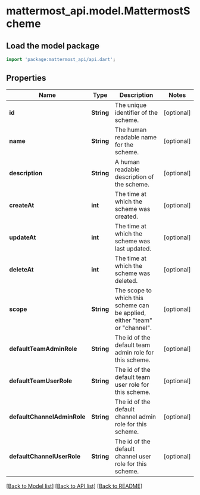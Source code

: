 # mattermost_api.model.MattermostScheme

## Load the model package
```dart
import 'package:mattermost_api/api.dart';
```

## Properties
Name | Type | Description | Notes
------------ | ------------- | ------------- | -------------
**id** | **String** | The unique identifier of the scheme. | [optional] 
**name** | **String** | The human readable name for the scheme. | [optional] 
**description** | **String** | A human readable description of the scheme. | [optional] 
**createAt** | **int** | The time at which the scheme was created. | [optional] 
**updateAt** | **int** | The time at which the scheme was last updated. | [optional] 
**deleteAt** | **int** | The time at which the scheme was deleted. | [optional] 
**scope** | **String** | The scope to which this scheme can be applied, either \"team\" or \"channel\". | [optional] 
**defaultTeamAdminRole** | **String** | The id of the default team admin role for this scheme. | [optional] 
**defaultTeamUserRole** | **String** | The id of the default team user role for this scheme. | [optional] 
**defaultChannelAdminRole** | **String** | The id of the default channel admin role for this scheme. | [optional] 
**defaultChannelUserRole** | **String** | The id of the default channel user role for this scheme. | [optional] 

[[Back to Model list]](../README.md#documentation-for-models) [[Back to API list]](../README.md#documentation-for-api-endpoints) [[Back to README]](../README.md)


